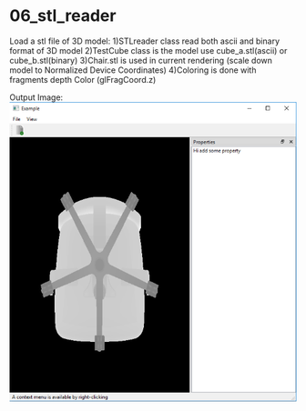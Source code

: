 # 06_stl_reader


Load a stl file of 3D model:
  1)STLreader class read both ascii and binary format of 3D model
  2)TestCube class is the model use cube_a.stl(ascii) or cube_b.stl(binary)
  3)Chair.stl is used in current rendering (scale down model to Normalized Device Coordinates)
  4)Coloring is done with fragments depth Color (glFragCoord.z)
  
Output Image:
![](images/output.png)

